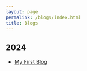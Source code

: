 ```yaml
---
layout: page
permalink: /blogs/index.html
title: Blogs
---
```


## 2024

<!-- - [循环神经网络](https://chia202.github.io/blogs/2024-09-05-RNN-zh) -->
<!-- - [Recurrent Neural Network](https://chia202.github.io/blogs/2024-09-05-RNN-en) -->
- [My First Blog](https://chia202.github.io/blogs/2024-08-04-my-first-blog)

